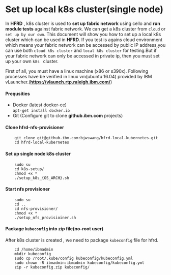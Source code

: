 # Set up local k8s cluster(single node)
In **HFRD** , k8s cluster is used to **set up fabric network** using cello and **run module tests** against fabric network. We can get a k8s cluster from `cloud` or `set up by our own`. This document will show you how to set up a local k8s cluster which can be used in **HFRD**.
If you test is agains cloud environment which means your fabric network can be accessed by public IP address,you can use both `cloud k8s cluster` and `local k8s cluster` for testing.But if your fabric network can only be accessed in private ip, then you must set up your own `k8s ` cluster. 

First of all, you must have a linux machine (x86 or s390x). Following processes have be verified in linux vm(ubuntu 16.04) provided by IBM vLauncher.(**https://vlaunch.rtp.raleigh.ibm.com/**)

#### Prequsities
* Docker (latest docker-ce)			
	`apt-get install docker.io`
* Git (Configure git to clone **github.ibm.com** projects)

#### Clone hfrd-nfs-provisioner
```
	git clone git@github.ibm.com:bjwswang/hfrd-local-kubernetes.git
	cd hfrd-local-kubernetes
```

#### Set up single node k8s cluster
```
	sudo su
	cd k8s-setup/
	chmod +x *
	./setup_k8s_{OS_ARCH}.sh
```
#### Start nfs provisioner
```
	sudo su
	cd ..
	cd nfs-provisioner/
	chmod +x *
	./setup_nfs_provisioiner.sh
```
#### Package `kubeconfig` into zip file(no-root user)
After k8s cluster is created , we need to package `kubeconfig` file for hfrd.

```
	cd /home/ibmadmin
	mkdir kubeconfig 
	sudo cp /root/.kube/config kubeconfig/kubeconfig.yml
	sudo chown -R ibmadmin:ibmadmin kubeconfig/kubeconfig.yml
	zip -r kubeconfig.zip kubeconfig/
```






